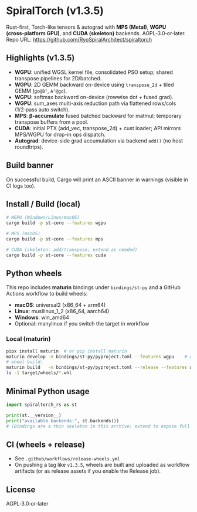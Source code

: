# SpiralTorch (v1.3.5)

Rust-first, Torch-like tensors & autograd with **MPS (Metal)**, **WGPU (cross‑platform GPU)**, and **CUDA (skeleton)** backends.
AGPL‑3.0‑or‑later. Repo URL: https://github.com/RyoSpiralArchitect/spiraltorch

## Highlights (v1.3.5)
- **WGPU**: unified WGSL kernel file, consolidated PSO setup; shared transpose pipelines for 2D/batched.
- **WGPU**: 2D GEMM backward on-device using `transpose_2d` + tiled GEMM (`go@Bᵀ`, `Aᵀ@go`).
- **WGPU**: softmax backward on-device (rowwise dot + fused grad).
- **WGPU**: sum_axes multi-axis reduction path via flattened rows/cols (1/2‑pass auto switch).
- **MPS**: **β-accumulate** fused batched backward for matmul; temporary transpose buffers from a pool.
- **CUDA**: initial PTX (add_vec, transpose_2d) + cust loader; API mirrors MPS/WGPU for drop-in ops dispatch.
- **Autograd**: device-side grad accumulation via backend `add()` (no host roundtrips).

## Build banner
On successful build, Cargo will print an ASCII banner in warnings (visible in CI logs too).

## Install / Build (local)
```bash
# WGPU (Windows/Linux/macOS)
cargo build -p st-core --features wgpu

# MPS (macOS)
cargo build -p st-core --features mps

# CUDA (skeleton: add/transpose; extend as needed)
cargo build -p st-core --features cuda
```

## Python wheels
This repo includes **maturin** bindings under `bindings/st-py` and a GitHub Actions workflow to build wheels:

- **macOS**: universal2 (x86_64 + arm64)
- **Linux**: musllinux_1_2 (x86_64, aarch64)
- **Windows**: win_amd64
- Optional: manylinux if you switch the target in workflow

### Local (maturin)
```bash
pipx install maturin  # or pip install maturin
maturin develop -m bindings/st-py/pyproject.toml --features wgpu    # or --features mps
# wheel build:
maturin build   -m bindings/st-py/pyproject.toml --release --features wgpu
ls -1 target/wheels/*.whl
```

## Minimal Python usage
```python
import spiraltorch_rs as st

print(st.__version__)
print("available backends:", st.backends())
# (Bindings are a thin skeleton in this archive; extend to expose full Tensor API)
```

## CI (wheels + release)
- See `.github/workflows/release-wheels.yml`
- On pushing a tag like `v1.3.5`, wheels are built and uploaded as workflow artifacts (or as release assets if you enable the Release job).

## License
AGPL‑3.0‑or‑later
